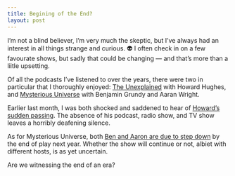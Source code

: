 ```yaml
---
title: Begining of the End?
layout: post
---
```




I’m not a blind believer, I’m very much the skeptic, but I’ve always had an interest in all things strange and curious.&nbsp;👽 I&nbsp;often check in on a few favourate shows, but sadly that could be changing — and that’s more than a liitle upsetting.

Of all the podcasts I’ve listened to over the years, there were two in particular that I thoroughly enjoyed: [The Unexplained](https://theunexplained.tv/) with Howard Hughes, and [Mysterious Universe](https://mysteriousuniverse.org/) with Benjamin Grundy and Aaran Wright.

Earlier last month, I was both shocked and saddened to hear of [Howard’s sudden passing](https://theunexplained.tv/episodes/an-important-update-about-howard-november-2024). The absence of his podcast, radio show, and TV show leaves a horribly deafening silence. 

As for Mysterious Universe, both [Ben and Aaron are due to step down](https://www.reddit.com/r/MysteriousUniverse/comments/1hd9ner/ben_and_aaron_are_retiring_as_mu_hosts/?rdt=46651) by the end of play next year. Whether the show will continue or not, albiet with different hosts, is as yet uncertain.

Are we witnessing the end of an era?

